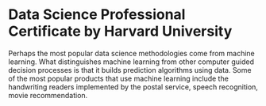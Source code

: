 # Data Science Professional Certificate by Harvard University
Perhaps the most popular data science methodologies come from machine learning. What distinguishes machine learning from other computer guided decision processes is that it builds prediction algorithms using data. Some of the most popular products that use machine learning include the handwriting readers implemented by the postal service, speech recognition, movie recommendation.
